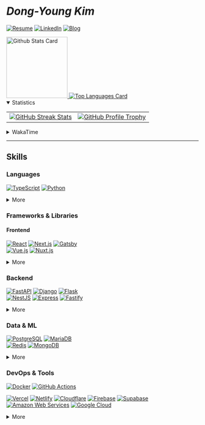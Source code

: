 # **_Dong-Young Kim_**

[![Resume](https://img.shields.io/static/v1?style=for-the-badge&logoColor=ffffff&color=000000&logo=notion&label=&message=Resume)](https://dong-young.kim/)
[![LinkedIn](https://img.shields.io/static/v1?style=for-the-badge&logoColor=ffffff&color=0077b5&logo=linkedin&label=&message=LinkedIn)](https://www.linkedin.com/in/dong-young-kim)
[![Blog](https://img.shields.io/static/v1?style=for-the-badge&logoColor=ffffff&color=663399&logo=gatsby&label=&message=Blog)](https://pers0n4.io/)

<!-- markdownlint-disable MD033 -->
<a href="https://github.com/anuraghazra/github-readme-stats#github-stats-card">
  <img
    src="https://github-readme-stats.vercel.app/api?username=pers0n4&hide_title=true&show_icons=true&include_all_commits=true&count_private=true&hide_border=true&theme=onedark&title_color=5f4b8b&text_color=f0eee9&icon_color=00abc0"
    alt="Github Stats Card"
    height="160"
  />
</a>
<a href="https://github.com/anuraghazra/github-readme-stats#top-languages-card">
  <img
    src="https://github-readme-stats.vercel.app/api/top-langs?username=pers0n4&hide=css,tex&hide_title=true&layout=compact&langs_count=8&hide_border=true&theme=onedark&title_color=5f4b8b&text_color=f0eee9&icon_color=00abc0"
    alt="Top Languages Card"
  />
</a>

<details open>
  <summary>Statistics</summary>

  <table>
    <tbody>
      <tr>
        <td>
          <a href="https://github.com/DenverCoder1/github-readme-streak-stats">
            <img
              src="https://streak-stats.demolab.com/?user=pers0n4&theme=onedark&hide_border=true&stroke=f0eee9&ring=5f4b8b&fire=5f4b8b&currStreakNum=00abc0&currStreakLabel=00abc0&date_format=Y-m-d"
              alt="GitHub Streak Stats"
            />
          </a>
        </td>
        <td>
          <a href="https://github.com/ryo-ma/github-profile-trophy">
            <img
              src="https://github-profile-trophy.vercel.app/?username=pers0n4&theme=onedark&row=2&column=4&no-frame=true"
              alt="GitHub Profile Trophy"
            />
          </a>
        </td>
      </tr>
    </tbody>
  </table>
</details>
<!-- markdownlint-enable -->

<!-- markdownlint-disable MD033 -->
<!-- prettier-ignore-start -->
<details>
  <summary>WakaTime</summary>

<!--START_SECTION:waka-->
![Code Time](http://img.shields.io/badge/Code%20Time-2%2C856%20hrs%2033%20mins-blue)

![Lines of code](https://img.shields.io/badge/From%20Hello%20World%20I%27ve%20Written-3.0%20million%20lines%20of%20code-blue)

**I'm an Early 🐤** 

```text
🌞 Morning                1488 commits        ██░░░░░░░░░░░░░░░░░░░░░░░   09.47 % 
🌆 Daytime                6379 commits        ██████████░░░░░░░░░░░░░░░   40.60 % 
🌃 Evening                5084 commits        ████████░░░░░░░░░░░░░░░░░   32.36 % 
🌙 Night                  2762 commits        ████░░░░░░░░░░░░░░░░░░░░░   17.58 % 
```
📅 **I'm Most Productive on Tuesday** 

```text
Monday                   2329 commits        ████░░░░░░░░░░░░░░░░░░░░░   14.82 % 
Tuesday                  3888 commits        ██████░░░░░░░░░░░░░░░░░░░   24.74 % 
Wednesday                1867 commits        ███░░░░░░░░░░░░░░░░░░░░░░   11.88 % 
Thursday                 2314 commits        ████░░░░░░░░░░░░░░░░░░░░░   14.73 % 
Friday                   1652 commits        ███░░░░░░░░░░░░░░░░░░░░░░   10.51 % 
Saturday                 2071 commits        ███░░░░░░░░░░░░░░░░░░░░░░   13.18 % 
Sunday                   1592 commits        ███░░░░░░░░░░░░░░░░░░░░░░   10.13 % 
```


📊 **This Week I Spent My Time On** 

```text
🕑︎ Time Zone: Asia/Seoul

💬 Programming Languages: 
Python                   10 hrs 11 mins      ████████████████████░░░░░   78.33 % 
SQL                      1 hr 12 mins        ██░░░░░░░░░░░░░░░░░░░░░░░   09.35 % 
Other                    39 mins             █░░░░░░░░░░░░░░░░░░░░░░░░   05.06 % 
JSON                     27 mins             █░░░░░░░░░░░░░░░░░░░░░░░░   03.58 % 
Bash                     20 mins             █░░░░░░░░░░░░░░░░░░░░░░░░   02.60 % 

🔥 Editors: 
VS Code                  11 hrs 47 mins      ███████████████████████░░   90.65 % 
DataGrip                 1 hr 12 mins        ██░░░░░░░░░░░░░░░░░░░░░░░   09.35 % 

💻 Operating System: 
Mac                      11 hrs 28 mins      ██████████████████████░░░   88.26 % 
Linux                    1 hr 31 mins        ███░░░░░░░░░░░░░░░░░░░░░░   11.74 % 
```

**I Mostly Code in TypeScript** 

```text
TypeScript               26 repos            ███████░░░░░░░░░░░░░░░░░░   28.57 % 
Python                   22 repos            ██████░░░░░░░░░░░░░░░░░░░   24.18 % 
JavaScript               5 repos             █░░░░░░░░░░░░░░░░░░░░░░░░   05.49 % 
Kotlin                   3 repos             █░░░░░░░░░░░░░░░░░░░░░░░░   03.30 % 
Dart                     1 repo              ░░░░░░░░░░░░░░░░░░░░░░░░░   01.10 % 
```




 Last Updated on 2023-07-10T00:37:03 UTC
<!--END_SECTION:waka-->

</details>
<!-- prettier-ignore-end -->
<!-- markdownlint-enable -->

---

## Skills

### Languages

[![TypeScript][typescript]](https://www.typescriptlang.org/)
[![Python][python]](https://www.python.org/)

<!-- markdownlint-disable MD033 -->
<details>
  <summary>More</summary>

[![Dart][dart]](https://dart.dev/)
\
[![Go][go]](https://golang.org/)
[![Rust][rust]](https://www.rust-lang.org/)
\
[![Kotlin][kotlin]](https://kotlinlang.org/)
[![Scala][scala]](https://www.scala-lang.org/)

</details>
<!-- markdownlint-enable -->

### Frameworks & Libraries

#### Frontend

[![React][react]](https://reactjs.org/)
[![Next.js][next.js]](https://nextjs.org/)
[![Gatsby][gatsby]](https://www.gatsbyjs.com/)
\
[![Vue.js][vue.js]](https://vuejs.org/)
[![Nuxt.js][nuxt.js]](https://nuxtjs.org/)

<!-- markdownlint-disable MD033 -->
<details>
  <summary>More</summary>

[![Flutter][flutter]](https://flutter.dev/)
[![React Native][react native]](https://reactnative.dev/)
\
[![Storybook][storybook]](https://storybook.js.org/)

[![Node.js][node.js]](https://nodejs.org/en/)
[![Deno][deno]](https://deno.land/)
\
[![yarn][yarn]](https://yarnpkg.com/)
[![pnpm][pnpm]](https://pnpm.io/)

</details>
<!-- markdownlint-enable -->

### Backend

[![FastAPI][fastapi]](https://fastapi.tiangolo.com/)
[![Django][django]](https://www.djangoproject.com/)
[![Flask][flask]](https://flask.palletsprojects.com/)
\
[![NestJS][nestjs]](https://nestjs.com/)
[![Express][express]](https://expressjs.com/)
[![Fastify][fastify]](https://www.fastify.io/)

<!-- markdownlint-disable MD033 -->
<details>
  <summary>More</summary>

[![Laravel][laravel]](https://laravel.com/)
[![Spring Boot][spring boot]](https://spring.io/)
\
[![Swagger][swagger]](https://swagger.io/)
[![Insomnia][insomnia]](https://insomnia.rest/)

[![Poetry][poetry]](https://python-poetry.org/)

</details>
<!-- markdownlint-enable -->

### Data & ML

[![PostgreSQL][postgresql]](https://www.postgresql.org/)
[![MariaDB][mariadb]](https://mariadb.org/)
\
[![Redis][redis]](https://redis.io/)
[![MongoDB][mongodb]](https://www.mongodb.com/)

<!-- markdownlint-disable MD033 -->
<details>
  <summary>More</summary>

[![Pandas][pandas]](https://pandas.pydata.org/)
[![scikit-learn][scikit-learn]](https://scikit-learn.org/stable/)
\
[![TensorFlow][tensorflow]](https://www.tensorflow.org/)
[![Keras][keras]](https://keras.io/)

</details>
<!-- markdownlint-enable -->

### DevOps & Tools

[![Docker][docker]](https://www.docker.com/)
[![GitHub Actions][github actions]](https://docs.github.com/en/actions)

[![Vercel][vercel]](https://vercel.com/)
[![Netlify][netlify]](https://www.netlify.com/)
[![Cloudflare][cloudflare]](https://www.cloudflare.com/)
[![Firebase][firebase]](https://firebase.google.com/)
[![Supabase][supabase]](https://www.cloudflare.com/)
\
[![Amazon Web Services][amazon web services]](https://aws.amazon.com/)
[![Google Cloud][google cloud]](https://cloud.google.com/)

<!-- markdownlint-disable MD033 -->
<details>
  <summary>More</summary>

[![Git][git]](https://git-scm.com/)
[![Conventional Commits][conventional commits]](https://conventionalcommits.org)
[![pre-commit][pre-commit]](https://pre-commit.com/)
\
[![GitHub][github]](https://github.com/)
[![GitLab][gitlab]](https://about.gitlab.com/)
[![Bitbucket][bitbucket]](https://bitbucket.org/)

[![Ubuntu][ubuntu]](https://ubuntu.com/)
[![Arch][arch]](https://archlinux.org/)
[![Alpine][alpine]](https://alpinelinux.org/)

</details>
<!-- markdownlint-enable -->

<!-------------------------------- Badge Links -------------------------------->

<!-- Languages -->

[dart]: https://img.shields.io/endpoint?url=https://badges.deno.dev/Dart
[go]: https://img.shields.io/endpoint?url=https://badges.deno.dev/Go
[kotlin]: https://img.shields.io/endpoint?url=https://badges.deno.dev/Kotlin
[python]: https://img.shields.io/endpoint?url=https://badges.deno.dev/Python
[rust]: https://img.shields.io/endpoint?url=https://badges.deno.dev/Rust
[scala]: https://img.shields.io/endpoint?url=https://badges.deno.dev/Scala
[typescript]: https://img.shields.io/endpoint?url=https://badges.deno.dev/TypeScript

<!-- Frameworks & Libraries / Frontend -->

[fastify]: https://img.shields.io/endpoint?url=https://badges.deno.dev/Fastify
[flutter]: https://img.shields.io/endpoint?url=https://badges.deno.dev/Flutter
[gatsby]: https://img.shields.io/endpoint?url=https://badges.deno.dev/Gatsby
[next.js]: https://img.shields.io/endpoint?url=https://badges.deno.dev/Next.js
[nuxt.js]: https://img.shields.io/endpoint?url=https://badges.deno.dev/Nuxt.js
[react native]: https://img.shields.io/endpoint?url=https://badges.deno.dev/?message=React%2BNative%26namedLogo=react
[react]: https://img.shields.io/endpoint?url=https://badges.deno.dev/React
[vue.js]: https://img.shields.io/endpoint?url=https://badges.deno.dev/Vue.js

<!-- Frameworks & Libraries / Backend -->

[django]: https://img.shields.io/endpoint?url=https://badges.deno.dev/Django
[express]: https://img.shields.io/endpoint?url=https://badges.deno.dev/Express
[fastapi]: https://img.shields.io/endpoint?url=https://badges.deno.dev/FastAPI
[flask]: https://img.shields.io/endpoint?url=https://badges.deno.dev/Flask
[laravel]: https://img.shields.io/endpoint?url=https://badges.deno.dev/Laravel
[nestjs]: https://img.shields.io/endpoint?url=https://badges.deno.dev/NestJS
[spring boot]: https://img.shields.io/endpoint?url=https://badges.deno.dev/?message=Spring%2BBoot

<!-- Frameworks & Libraries / Tools -->

[deno]: https://img.shields.io/endpoint?url=https://badges.deno.dev/Deno
[insomnia]: https://img.shields.io/endpoint?url=https://badges.deno.dev/Insomnia
[node.js]: https://img.shields.io/endpoint?url=https://badges.deno.dev/Node.js
[pnpm]: https://img.shields.io/endpoint?url=https://badges.deno.dev/pnpm
[poetry]: https://img.shields.io/endpoint?url=https://badges.deno.dev/Poetry
[storybook]: https://img.shields.io/endpoint?url=https://badges.deno.dev/Storybook
[swagger]: https://img.shields.io/endpoint?url=https://badges.deno.dev/Swagger
[yarn]: https://img.shields.io/endpoint?url=https://badges.deno.dev/yarn

<!-- Data & ML -->

[keras]: https://img.shields.io/endpoint?url=https://badges.deno.dev/Keras
[mariadb]: https://img.shields.io/endpoint?url=https://badges.deno.dev/MariaDB
[mongodb]: https://img.shields.io/endpoint?url=https://badges.deno.dev/MongoDB
[pandas]: https://img.shields.io/endpoint?url=https://badges.deno.dev/Pandas
[postgresql]: https://img.shields.io/endpoint?url=https://badges.deno.dev/PostgreSQL
[redis]: https://img.shields.io/endpoint?url=https://badges.deno.dev/Redis
[scikit-learn]: https://img.shields.io/endpoint?url=https://badges.deno.dev/scikit-learn
[tensorflow]: https://img.shields.io/endpoint?url=https://badges.deno.dev/TensorFlow

<!-- Version Control System -->

[bitbucket]: https://img.shields.io/endpoint?url=https://badges.deno.dev/Bitbucket
[conventional commits]: https://img.shields.io/endpoint?url=https://badges.deno.dev/?message=Conventional%2BCommits
[git]: https://img.shields.io/endpoint?url=https://badges.deno.dev/Git
[github]: https://img.shields.io/endpoint?url=https://badges.deno.dev/GitHub
[gitlab]: https://img.shields.io/endpoint?url=https://badges.deno.dev/GitLab
[pre-commit]: https://img.shields.io/endpoint?url=https://badges.deno.dev/pre-commit

<!-- DevOps -->

[docker]: https://img.shields.io/endpoint?url=https://badges.deno.dev/Docker
[github actions]: https://img.shields.io/endpoint?url=https://badges.deno.dev/?message=GitHub%2BActions

<!-- Cloud -->

[amazon web services]: https://img.shields.io/endpoint?url=https://badges.deno.dev/?message=Amazon%2BWeb%2BServices%26namedLogo=amazon-aws
[cloudflare]: https://img.shields.io/endpoint?url=https://badges.deno.dev/Cloudflare
[firebase]: https://img.shields.io/endpoint?url=https://badges.deno.dev/Firebase
[google cloud]: https://img.shields.io/endpoint?url=https://badges.deno.dev/?message=Google%2BCloud
[netlify]: https://img.shields.io/endpoint?url=https://badges.deno.dev/Netlify
[supabase]: https://img.shields.io/endpoint?url=https://badges.deno.dev/Supabase
[vercel]: https://img.shields.io/endpoint?url=https://badges.deno.dev/Vercel

<!-- OS -->

[alpine]: https://img.shields.io/endpoint?url=https://badges.deno.dev/?message=Alpine%2BLinux
[arch]: https://img.shields.io/endpoint?url=https://badges.deno.dev/?message=Arch%2BLinux
[ubuntu]: https://img.shields.io/endpoint?url=https://badges.deno.dev/Ubuntu
